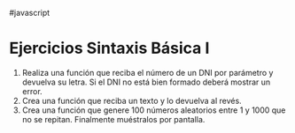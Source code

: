 
#javascript
# Ejercicios Sintaxis Básica I

1. Realiza una función que reciba el número de un DNI por parámetro y devuelva su letra. Si el DNI no está bien formado deberá mostrar un error.
2. Crea una función que reciba un texto y lo devuelva al revés.
3. Crea una función que genere 100 números aleatorios entre 1 y 1000 que no se repitan. Finalmente muéstralos por pantalla.